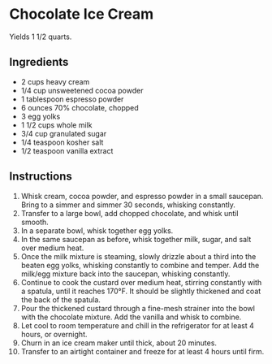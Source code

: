 # Chocolate Ice Cream

Yields 1 1/2 quarts.

## Ingredients

- 2 cups heavy cream
- 1/4 cup unsweetened cocoa powder
- 1 tablespoon espresso powder
- 6 ounces 70% chocolate, chopped
- 3 egg yolks
- 1 1/2 cups whole milk
- 3/4 cup granulated sugar
- 1/4 teaspoon kosher salt
- 1/2 teaspoon vanilla extract

## Instructions

1. Whisk cream, cocoa powder, and espresso powder in a small saucepan. Bring to a simmer and simmer 30 seconds, whisking constantly.
2. Transfer to a large bowl, add chopped chocolate, and whisk until smooth.
3. In a separate bowl, whisk together egg yolks.
4. In the same saucepan as before, whisk together milk, sugar, and salt over medium heat.
5. Once the milk mixture is steaming, slowly drizzle about a third into the beaten egg yolks, whisking constantly to combine and temper. Add the milk/egg mixture back into the saucepan, whisking constantly.
6. Continue to cook the custard over medium heat, stirring constantly with a spatula, until it reaches 170°F. It should be slightly thickened and coat the back of the spatula.
7. Pour the thickened custard through a fine-mesh strainer into the bowl with the chocolate mixture. Add the vanilla and whisk to combine.
8. Let cool to room temperature and chill in the refrigerator for at least 4 hours, or overnight.
9. Churn in an ice cream maker until thick, about 20 minutes.
10. Transfer to an airtight container and freeze for at least 4 hours until firm.

